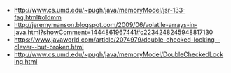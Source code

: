 * http://www.cs.umd.edu/~pugh/java/memoryModel/jsr-133-faq.html#oldmm
* http://jeremymanson.blogspot.com/2009/06/volatile-arrays-in-java.html?showComment=1444861967441#c2234248245948817130
* https://www.javaworld.com/article/2074979/double-checked-locking--clever--but-broken.html
* http://www.cs.umd.edu/~pugh/java/memoryModel/DoubleCheckedLocking.html
